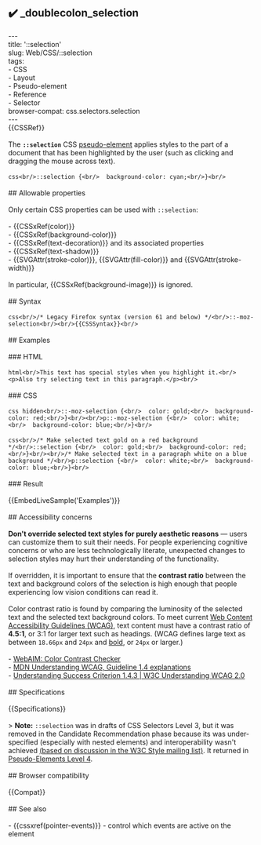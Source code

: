 ## ✔️ _doublecolon_selection 
 ---<br/>title: '::selection'<br/>slug: Web/CSS/::selection<br/>tags:<br/>  - CSS<br/>  - Layout<br/>  - Pseudo-element<br/>  - Reference<br/>  - Selector<br/>browser-compat: css.selectors.selection<br/>---<br/>{{CSSRef}}<br/><br/>The **`::selection`** CSS [pseudo-element](/en-US/docs/Web/CSS/Pseudo-elements) applies styles to the part of a document that has been highlighted by the user (such as clicking and dragging the mouse across text).<br/><br/>```css<br/>::selection {<br/>  background-color: cyan;<br/>}<br/>```<br/><br/>## Allowable properties<br/><br/>Only certain CSS properties can be used with `::selection`:<br/><br/>- {{CSSxRef(color)}}<br/>- {{CSSxRef(background-color)}}<br/>- {{CSSxRef(text-decoration)}} and its associated properties<br/>- {{CSSxRef(text-shadow)}}<br/>- {{SVGAttr(stroke-color)}}, {{SVGAttr(fill-color)}} and {{SVGAttr(stroke-width)}}<br/><br/>In particular, {{CSSxRef(background-image)}} is ignored.<br/><br/>## Syntax<br/><br/>```css<br/>/* Legacy Firefox syntax (version 61 and below) */<br/>::-moz-selection<br/><br/>{{CSSSyntax}}<br/>```<br/><br/>## Examples<br/><br/>### HTML<br/><br/>```html<br/>This text has special styles when you highlight it.<br/><p>Also try selecting text in this paragraph.</p><br/>```<br/><br/>### CSS<br/><br/>```css hidden<br/>::-moz-selection {<br/>  color: gold;<br/>  background-color: red;<br/>}<br/><br/>p::-moz-selection {<br/>  color: white;<br/>  background-color: blue;<br/>}<br/>```<br/><br/>```css<br/>/* Make selected text gold on a red background */<br/>::selection {<br/>  color: gold;<br/>  background-color: red;<br/>}<br/><br/>/* Make selected text in a paragraph white on a blue background */<br/>p::selection {<br/>  color: white;<br/>  background-color: blue;<br/>}<br/>```<br/><br/>### Result<br/><br/>{{EmbedLiveSample('Examples')}}<br/><br/>## Accessibility concerns<br/><br/>**Don't override selected text styles for purely aesthetic reasons** — users can customize them to suit their needs. For people experiencing cognitive concerns or who are less technologically literate, unexpected changes to selection styles may hurt their understanding of the functionality.<br/><br/>If overridden, it is important to ensure that the **contrast ratio** between the text and background colors of the selection is high enough that people experiencing low vision conditions can read it.<br/><br/>Color contrast ratio is found by comparing the luminosity of the selected text and the selected text background colors. To meet current [Web Content Accessibility Guidelines (WCAG)](https://www.w3.org/WAI/intro/wcag), text content must have a contrast ratio of **4.5:1**, or 3:1 for larger text such as headings. (WCAG defines large text as between `18.66px` and `24px` and [bold](/en-US/docs/Web/CSS/font-weight), or `24px` or larger.)<br/><br/>- [WebAIM: Color Contrast Checker](https://webaim.org/resources/contrastchecker/)<br/>- [MDN Understanding WCAG, Guideline 1.4 explanations](/en-US/docs/Web/Accessibility/Understanding_WCAG/Perceivable#guideline_1.4_make_it_easier_for_users_to_see_and_hear_content_including_separating_foreground_from_background)<br/>- [Understanding Success Criterion 1.4.3 | W3C Understanding WCAG 2.0](https://www.w3.org/TR/UNDERSTANDING-WCAG20/visual-audio-contrast-contrast.html)<br/><br/>## Specifications<br/><br/>{{Specifications}}<br/><br/>> **Note:** `::selection` was in drafts of CSS Selectors Level 3, but it was removed in the Candidate Recommendation phase because its was under-specified (especially with nested elements) and interoperability wasn't achieved [(based on discussion in the W3C Style mailing list)](https://lists.w3.org/Archives/Public/www-style/2008Oct/0268.html). It returned in [Pseudo-Elements Level 4](https://dev.w3.org/csswg/css-pseudo-4/).<br/><br/>## Browser compatibility<br/><br/>{{Compat}}<br/><br/>## See also<br/><br/>- {{cssxref(pointer-events)}} - control which events are active on the element<br/>